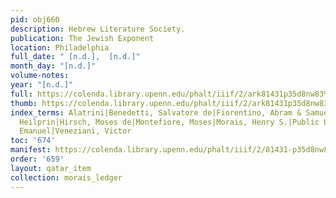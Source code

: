 ```yaml
---
pid: obj660
description: Hebrew Literature Society.
publication: The Jewish Exponent
location: Philadelphia
full_date: " [n.d.],  [n.d.]"
month_day: "[n.d.]"
volume-notes:
year: "[n.d.]"
full: https://colenda.library.upenn.edu/phalt/iiif/2/ark81431p35d8nw83%2FSHA256E-s7190398--88425c721d9dc9eec71c8de329d1842fce4acf2fe187fec53f0ccceb279cc384.jpeg/full/3500,/0/default.jpg
thumb: https://colenda.library.upenn.edu/phalt/iiif/2/ark81431p35d8nw83%2FSHA256E-s7190398--88425c721d9dc9eec71c8de329d1842fce4acf2fe187fec53f0ccceb279cc384.jpeg/full/!200,200/0/default.jpg
index_terms: Alatrini|Benedetti, Salvatore de|Fiorentino, Abram & Samuel|Heilprin,
  Heilprin|Hirsch, Moses de|Montefiore, Moses|Morais, Henry S.|Public Ledger, The|Veneziani,
  Emanuel|Veneziani, Victor
toc: '674'
manifest: https://colenda.library.upenn.edu/phalt/iiif/2/81431-p35d8nw83/manifest
order: '659'
layout: qatar_item
collection: morais_ledger
---
```

